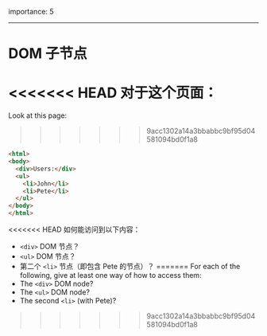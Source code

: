 importance: 5

---

# DOM 子节点

<<<<<<< HEAD
对于这个页面：
=======
Look at this page:
>>>>>>> 9acc1302a14a3bbabbc9bf95d04581094bd0f1a8

```html
<html>
<body>
  <div>Users:</div>
  <ul>
    <li>John</li>
    <li>Pete</li>
  </ul>
</body>
</html>
```

<<<<<<< HEAD
如何能访问到以下内容：
- `<div>` DOM 节点？
-  `<ul>` DOM 节点？
-  第二个 `<li>` 节点（即包含 Pete 的节点）？
=======
For each of the following, give at least one way of how to access them:
- The `<div>` DOM node?
- The `<ul>` DOM node?
- The second `<li>` (with Pete)?
>>>>>>> 9acc1302a14a3bbabbc9bf95d04581094bd0f1a8
